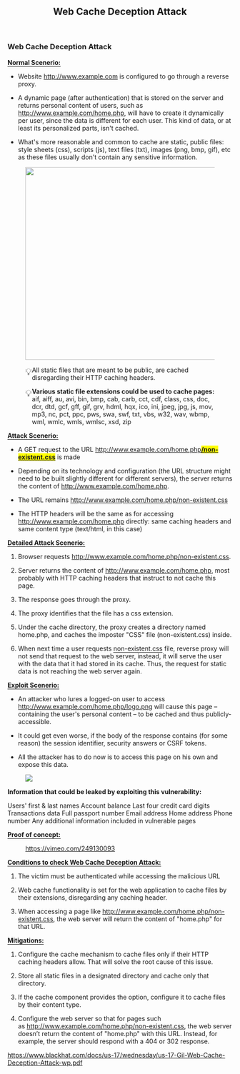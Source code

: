<body><article id="a0d9a63b-2c02-4d2b-b469-d3894cf32fc9" class="page sans"><header><h1 class="page-title">Web Cache Deception Attack</h1></header><div class="page-body"><h3 id="b4c62ac3-cabb-4614-8eb7-f4482bfb816c" class="">Web Cache Deception Attack</h3><p id="c4a2cdd9-b04e-4d17-bfbf-5c5cec406d24" class=""><strong><span style="border-bottom:0.05em solid">Normal Scenerio:</span></strong></p><ul id="ba2f1bce-1b67-4143-a74e-ca1b13ff08ab" class="bulleted-list"><li>Website <a href="http://www.example.com/">http://www.example.com</a> is configured to go through a reverse proxy.</li></ul><ul id="ab167407-4331-4466-bbc8-b9a7398535b0" class="bulleted-list"><li>A dynamic page (after authentication) that is stored on the server and returns personal content of users, such as <a href="http://www.example.com/home.php">http://www.example.com/home.php</a>, will have to create it dynamically per user, since the data is different for each user. This kind of data, or at least its personalized parts, isn't cached.</li></ul><ul id="1bdfe16f-a17a-4a10-9278-bdff7031767e" class="bulleted-list"><li>What's more reasonable and common to cache are static, public files: style sheets (css), scripts (js), text files (txt), images (png, bmp, gif), etc as these files usually don't contain any sensitive information.</li></ul><figure id="f1dc590c-36f0-4559-b77f-4656219ee529" class="image"><a href="https://miro.medium.com/max/625/0*YVcUk4-Qv7lb06L1.jpg"><img style="width:432px" src="https://miro.medium.com/max/625/0*YVcUk4-Qv7lb06L1.jpg"></a></figure><figure class="block-color-gray_background callout" style="white-space:pre-wrap;display:flex" id="c4267ecd-debc-4038-98a6-47b8c05cd3ab"><div style="font-size:1.5em"><span class="icon">💡</span></div><div style="width:100%">All static files that are meant to be public, are cached disregarding their HTTP caching headers.</div></figure><figure class="block-color-gray_background callout" style="white-space:pre-wrap;display:flex" id="11fb49e2-df26-42c4-90b3-5411aea6f44a"><div style="font-size:1.5em"><span class="icon">💡</span></div><div style="width:100%"><strong>Various static file extensions could be used to cache pages:</strong>
aif, aiff, au, avi, bin, bmp, cab, carb, cct, cdf, class, css, doc, dcr, dtd, gcf, gff, gif, grv, hdml, hqx, ico, ini, jpeg, jpg, js, mov, mp3, nc, pct, ppc, pws, swa, swf, txt, vbs, w32, wav, wbmp, wml, wmlc, wmls, wmlsc, xsd, zip</div></figure><p id="4db0aba7-057b-40fd-b462-6fa9d43572e3" class=""><span style="border-bottom:0.05em solid"><strong>Attack Scenerio:</strong></span></p><ul id="0832a9b2-5afd-4c55-b9ab-c1ecca16bef3" class="bulleted-list"><li>A GET request to the URL <a href="http://www.example.com/home.php/non-existent.css">http://www.example.com/home.php</a><mark class="highlight-blue"><strong><a href="http://www.example.com/home.php/non-existent.css">/non-existent.css</a></strong></mark> is made</li></ul><ul id="ad9d2912-d923-4889-8301-32b35d24523b" class="bulleted-list"><li>Depending on its technology and configuration (the URL structure might need to be built slightly different for different servers), the server returns the content of <a href="http://www.example.com/home.php">http://www.example.com/home.php</a>.</li></ul><ul id="11f8e9da-fd70-43da-844b-dfc100ab3515" class="bulleted-list"><li>The URL remains <a href="http://www.example.com/home.php/non-existent.css">http://www.example.com/home.php/non-existent.css</a></li></ul><ul id="08aba61f-e2c0-4ef4-afbf-465f9d17dd98" class="bulleted-list"><li>The HTTP headers will be the same as for accessing <a href="http://www.example.com/home.php">http://www.example.com/home.php</a> directly: same caching headers and same content type (text/html, in this case)</li></ul><p id="32364212-b0b1-408a-8aaf-10f3b8552ef1" class=""><span style="border-bottom:0.05em solid"><strong>Detailed Attack Scenerio:</strong></span></p><ol id="2f4c2d10-5f4f-4af0-b065-dce6a742c5de" class="numbered-list" start="1"><li>Browser requests&nbsp;<a href="http://www.example.com/home.php/non-existent.css">http://www.example.com/home.php/non-existent.css</a>.</li></ol><ol id="2c55f26e-771a-41c5-8208-e3e04483f436" class="numbered-list" start="2"><li>Server returns the content of&nbsp;<a href="http://www.example.com/home.php">http://www.example.com/home.php</a>, most probably with HTTP caching headers that instruct to not cache this page.</li></ol><ol id="07e47a04-845b-4628-9a8b-bc72674a5847" class="numbered-list" start="3"><li>The response goes through the proxy.</li></ol><ol id="4d23fe42-72aa-4056-9559-48f4bc22ac87" class="numbered-list" start="4"><li>The proxy identifies that the file has a css extension.</li></ol><ol id="1e56b00b-849f-44a5-a7d3-e8e82e9bf5d0" class="numbered-list" start="5"><li>Under the cache directory, the proxy creates a directory named home.php, and caches the imposter "CSS" file (non-existent.css) inside.</li></ol><ol id="91131f76-480c-4db0-b5b7-59d682616398" class="numbered-list" start="6"><li>When next time a user requests <span style="border-bottom:0.05em solid">non-existent.css</span> file, reverse proxy will not send that request to the web server, instead, it will serve the user with the data that it had stored in its cache. Thus, the request for static data is not reaching the web server again.</li></ol><p id="e8013033-1caf-4da6-b261-1d6b1a870926" class=""><span style="border-bottom:0.05em solid"><strong>Exploit Scenerio:</strong></span></p><ul id="0bfc9161-3a53-411a-9210-57b54759e521" class="bulleted-list"><li>An attacker who lures a logged-on user to access <a href="http://www.example.com/home.php/logo.png">http://www.example.com/home.php/logo.png</a> will cause this page – containing the user's personal content – to be cached and thus publicly-accessible.</li></ul><ul id="ad9abb61-addf-46b9-915e-9fbcd065f7ae" class="bulleted-list"><li>It could get even worse, if the body of the response contains (for some reason) the session identifier, security answers or CSRF tokens.</li></ul><ul id="70d7cdb5-0750-4205-96b8-4e64dc32ede3" class="bulleted-list"><li>All the attacker has to do now is to access this page on his own and expose this data.</li></ul><figure id="580ff96c-f652-4fd9-b23f-256ece531dd8" class="image"><a href="https://1.bp.blogspot.com/-zDck8_k-E4Y/WLP6c7VCu-I/AAAAAAAAGcI/lHhHh8SgO5cEVQ3iRBCAVPvdd3Fe-YB8ACLcB/s640/Web_Cache_Manipulation.png"><img src="https://1.bp.blogspot.com/-zDck8_k-E4Y/WLP6c7VCu-I/AAAAAAAAGcI/lHhHh8SgO5cEVQ3iRBCAVPvdd3Fe-YB8ACLcB/s640/Web_Cache_Manipulation.png"></a></figure><p id="1acab9f8-04f6-4881-b4fb-cb583711a029" class=""><strong>Information that could be leaked by exploiting this vulnerability:</strong></p><p id="0cb513b5-dd8f-4508-9387-1dec5ddbcf57" class="">Users' first &amp; last names
Account balance
Last four credit card digits
Transactions data
Full passport number
Email address
Home address
Phone number
Any additional information included in vulnerable pages</p><p id="c8ee3234-0087-4136-ad6b-81870012f6f2" class=""><span style="border-bottom:0.05em solid"><strong>Proof of concept:</strong></span></p><figure id="e671cfcb-f431-4813-8773-73caaa5fcdc3"><div class="source"><a href="https://vimeo.com/249130093">https://vimeo.com/249130093</a></div></figure><p id="a041c658-45b7-4c91-b6c6-fbc8d16b661d" class=""><span style="border-bottom:0.05em solid"><strong>Conditions to check Web Cache Deception Attack:</strong></span></p><ol id="803a163a-60d8-4d90-bb89-f693bb6533f3" class="numbered-list" start="1"><li>The victim must be authenticated while accessing the malicious URL</li></ol><ol id="c68a47ad-0199-40fe-aa20-b973c8550ca2" class="numbered-list" start="2"><li>Web cache functionality is set for the web application to cache files by their extensions, disregarding any caching header.</li></ol><ol id="7df3a8dd-a9b3-4cc0-b461-2caf56c12b3a" class="numbered-list" start="3"><li>When accessing a page like&nbsp;<a href="http://www.example.com/home.php/non-existent.css">http://www.example.com/home.php/non-existent.css</a>, the web server will return the content of "home.php" for that URL.</li></ol><p id="9b898b47-e16d-4baf-a2c6-2a34971672bc" class=""><span style="border-bottom:0.05em solid"><strong>Mitigations:</strong></span></p><ol id="93981c2d-aea0-4ee4-afbc-8f2a207a102c" class="numbered-list" start="1"><li>Configure the cache mechanism to cache files only if their HTTP caching headers allow. That will solve the root cause of this issue.</li></ol><ol id="84306d30-8de0-4ec1-8360-ab6e269d1687" class="numbered-list" start="2"><li>Store all static files in a designated directory and cache only that directory.</li></ol><ol id="fbf911c1-45df-49f6-b00d-85f7a5e5d448" class="numbered-list" start="3"><li>If the cache component provides the option, configure it to cache files by their content type.</li></ol><ol id="5ca547c0-f0bf-4980-975f-d580440d0095" class="numbered-list" start="4"><li>Configure the web server so that for pages such as&nbsp;<a href="http://www.example.com/home.php/non-existent.css">http://www.example.com/home.php/non-existent.css</a>, the web server doesn’t return the content of "home.php" with this URL. Instead, for example, the server should respond with a 404 or 302 response.</li></ol><p id="59ee34a2-1b32-4d8e-bb47-c3e3f524af75" class="">
</p><p id="1da38370-36e2-4826-9b4c-8dd95b4a05ef" class="">
</p><p id="5054c1d9-f256-46d6-9dcd-dd0f522e6f1a" class=""><a href="https://www.blackhat.com/docs/us-17/wednesday/us-17-Gil-Web-Cache-Deception-Attack-wp.pdf">https://www.blackhat.com/docs/us-17/wednesday/us-17-Gil-Web-Cache-Deception-Attack-wp.pdf</a></p></div></article></body>

